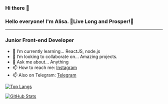 ### Hi there 👋

<!--
**eliseevz/eliseevz** is a ✨ _special_ ✨ repository because its `README.md` (this file) appears on your GitHub profile.

Here are some ideas to get you started:

- 🔭 I’m currently working on ...
- 🌱 I’m currently learning ...
- 👯 I’m looking to collaborate on ...
- 🤔 I’m looking for help with ...
- 💬 Ask me about ...
- 📫 How to reach me: ...
- 😄 Pronouns: ...
- ⚡ Fun fact: ...
-->

### Hello everyone! I'm Alisa. 🖖Live Long and Prosper!🖖
___________________________
### Junior Front-end Developer

- 🌱 I’m currently learning... ReactJS, node.js
- 👯 I’m looking to collaborate on... Amazing projects.
- 💬 Ask me about... Anything
- 📫 How to reach me: [Instagram](https://www.instagram.com/vvonder_tech/) 
- 📫 Also on Telegram: [Telegram](https://t.me/alisavvonder)

[![Top Langs](https://github-readme-stats.vercel.app/api/top-langs/?username=eliseevz&theme=dark&langs_count=8&layout=compact)](https://github.com/eliseevz/)

[![GitHub Stats](https://github-readme-stats.vercel.app/api?username=eliseevz&theme=dark&show_icons=true&&hide=issues,stars)](https://github.com/eliseevz/)  
